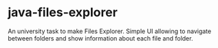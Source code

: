 java-files-explorer
===================

An university task to make Files Explorer. Simple UI allowing to navigate between folders and show information about each file and folder.
